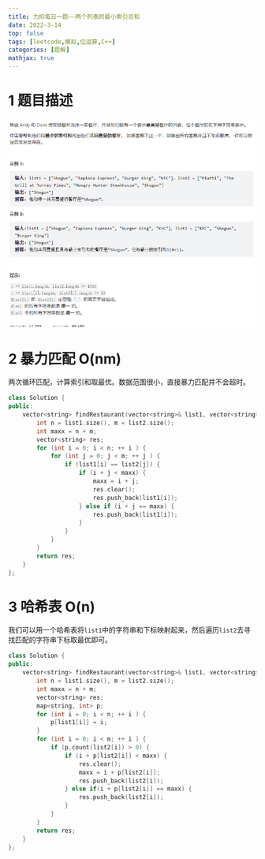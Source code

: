 ```yaml
---
title: 力扣每日一题——两个列表的最小索引总和
date: 2022-3-14
top: false
tags: [leetcode,模拟,位运算,C++]
categories: [题解]
mathjax: true
---
```


# 1 题目描述

![题目描述](https://raw.githubusercontent.com/unique-pure/PicLibrary/main/img/image-20220314102902265.png)

# 2 暴力匹配 O(nm)

两次循环匹配，计算索引和取最优。数据范围很小，直接暴力匹配并不会超时。

```cpp
class Solution {
public:
    vector<string> findRestaurant(vector<string>& list1, vector<string>& list2) {
        int n = list1.size(), m = list2.size();
        int maxx = n + m;
        vector<string> res;
        for (int i = 0; i < n; ++ i ) {
            for (int j = 0; j < m; ++ j ) {
                if (list1[i] == list2[j]) {
                    if (i + j < maxx) {
                        maxx = i + j;
                        res.clear();
                        res.push_back(list1[i]);
                    } else if (i + j == maxx) {
                        res.push_back(list1[i]);
                    }
                }
            }
        }
        return res;
    }
};
```

# 3 哈希表 O(n)

我们可以用一个哈希表将`list1`中的字符串和下标映射起来，然后遍历`list2`去寻找匹配的字符串下标取最优即可。

```cpp
class Solution {
public:
    vector<string> findRestaurant(vector<string>& list1, vector<string>& list2) {
        int n = list1.size(), m = list2.size();
        int maxx = n + m;
        vector<string> res;
        map<string, int> p;
        for (int i = 0; i < n; ++ i ) {
            p[list1[i]] = i;
        }
        for (int i = 0; i < m; ++ i ) {
            if (p.count(list2[i]) > 0) {
                if (i + p[list2[i]] < maxx) {
                    res.clear();
                    maxx = i + p[list2[i]];
                    res.push_back(list2[i]);
                } else if(i + p[list2[i]] == maxx) {
                    res.push_back(list2[i]);
                }
            }
        }
        return res;
    }
};
```

